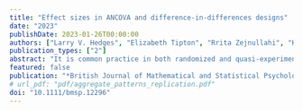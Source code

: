 ```yaml
---
title: "Effect sizes in ANCOVA and difference-in-differences designs"
date: "2023"
publishDate: 2023-01-26T00:00:00
authors: ["Larry V. Hedges", "Elizabeth Tipton", "Rrita Zejnullahi", "Karina G. Diaz"]
publication_types: ["2"]
abstract: "It is common practice in both randomized and quasi-experiments to adjust for baseline characteristics when estimating the average effect of an intervention. The inclusion of a pre-test, for example, can reduce both the standard error of this estimate, and – in non-randomized designs – its bias. At the same time, it is also standard to report the effect of an intervention in standardized effect size units, thus making it comparable to other interventions and studies. Curiously, the estimation of this effect size including covariate adjustment has received little attention. In this article, we provide a framework for defining effect sizes in designs with a pre-test (e.g., difference-in-differences and analysis of covariance) and propose estimators of those effect sizes. The estimators and approximations to their sampling distributions are evaluated using a simulation study and then demonstrated using an example from published data."
featured: false
publication: "*British Journal of Mathematical and Statistical Psychology*"
# url_pdf: "pdf/aggregate_patterns_replication.pdf"
doi: "10.1111/bmsp.12296"
---
```


